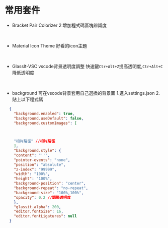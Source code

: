 #  常用套件

* Bracket Pair Colorizer 2
增加程式碼區塊辨識度

&nbsp;

* Material Icon Theme
好看的icon主題

&nbsp;

* GlassIt-VSC
vscode背景透明度調整
快速鍵```Ctr+Alt+Z```提高透明度,```Ctr+Alt+C```降低透明度

&nbsp;

* background
可在vscode背景套用自己選換的背景圖
1.進入settings.json
2.貼上以下程式碼
```json
  {
    "background.enabled": true,
    "background.useDefault": false,
    "background.customImages": [
    


    "相片路徑" //相片路徑
    ],
    "background.style": {
    "content": "''",
    "pointer-events": "none",
    "position": "absolute",
    "z-index": "99999",
    "width": "100%",
    "height": "100%",
    "background-position": "center",
    "background-repeat": "no-repeat",
    "background-size": "100%,100%",
    "opacity": 0.2 //調整透明度
    },
    "glassit.alpha": 200,
    "editor.fontSize": 16,
    "editor.fontLigatures": null
  }
  ```